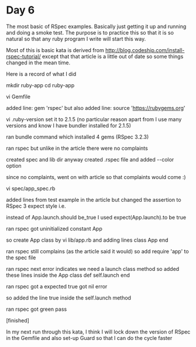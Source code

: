 # Day 6

The most basic of RSpec examples.  Basically just getting it up and running and doing a smoke test.
The purpose is to practice this so that it is so natural so that any ruby program I write will start this way.

Most of this is basic kata is derived from http://blog.codeship.com/install-rspec-tutorial/
except that that article is a little out of date so some things changed in the mean time.  

Here is a record of what I did

mkdir ruby-app
cd ruby-app

vi Gemfile

added line:
gem 'rspec' 
but also added line:
source 'https://rubygems.org'

vi .ruby-version
set it to 2.1.5
(no particular reason apart from I use many versions and know I have bundler installed for 2.1.5)

ran bundle command which installed 4 gems (RSpec 3.2.3)

ran rspec but unlike in the article there were no complaints

created spec and lib dir anyway
created .rspec file and added --color option

since no complaints, went on with article so that complaints would come :)

vi spec/app_spec.rb

added lines from test example in the article but changed the assertion to RSpec 3 expect style i.e.

instead of App.launch.should be_true
I used expect(App.launch).to be true

ran rspec
got uninitialized constant App

so create App class by 
vi lib/app.rb
and adding lines
class App
end

ran rspec
still complains (as the article said it would)
so add require 'app' to the spec file

ran rspec
next error indicates we need a launch class method
so added these lines inside the App class
def self.launch
end

ran rspec
got a expected true got nil error

so added the line
true
inside the self.launch method

ran rspec
got green pass

[finished]

In my next run through this kata, I think I will lock down the version of RSpec in the Gemfile
and also set-up Guard so that I can do the cycle faster
